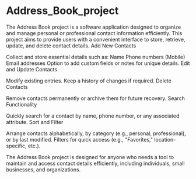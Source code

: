 # Address_Book_project
The Address Book project is a software application designed to organize and manage personal or professional contact information efficiently. This project aims to provide users with a convenient interface to store, retrieve, update, and delete contact details.
Add New Contacts

Collect and store essential details such as:
Name 
Phone numbers (Mobile)
Email addresses
Option to add custom fields or notes for unique details.
Edit and Update Contacts

Modify existing entries.
Keep a history of changes if required.
Delete Contacts

Remove contacts permanently or archive them for future recovery.
Search Functionality

Quickly search for a contact by name, phone number, or any associated attribute.
Sort and Filter

Arrange contacts alphabetically, by category (e.g., personal, professional), or by last modified.
Filters for quick access (e.g., "Favorites," location-specific, etc.).

The Address Book project is designed for anyone who needs a tool to maintain and access contact details efficiently, including individuals, small businesses, and organizations.
